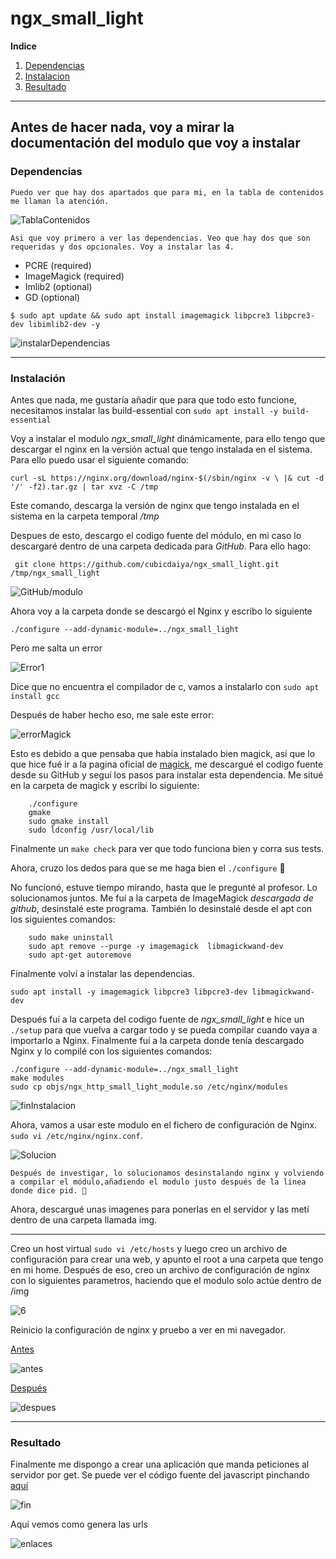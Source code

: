 # ngx_small_light

**Indice**

1. [Dependencias](#dependencias)
2. [Instalacion](#instalación)
3. [Resultado](#resultado)

---------------------------

## Antes de hacer nada, voy a mirar la documentación del modulo que voy a instalar

### Dependencias

    Puedo ver que hay dos apartados que para mi, en la tabla de contenidos me llaman la atención.

![TablaContenidos](screenshots/1.png)

    Asi que voy primero a ver las dependencias. Veo que hay dos que son requeridas y dos opcionales. Voy a instalar las 4.

- PCRE (required)
- ImageMagick (required)
- Imlib2 (optional)
- GD (optional)

` $ sudo apt update && sudo apt install imagemagick libpcre3 libpcre3-dev libimlib2-dev -y `

![instalarDependencias](screenshots/2.png)

---------------------------

### Instalación

Antes que nada, me gustaría añadir que para que todo esto funcione, necesitamos instalar las build-essential con `sudo apt install -y build-essential`

Voy a instalar el modulo *ngx_small_light* dinámicamente, para ello tengo que descargar el nginx en la versión actual que tengo instalada en el sistema. Para ello puedo usar el siguiente comando:

` curl -sL https://nginx.org/download/nginx-$(/sbin/nginx -v \
|& cut -d '/' -f2).tar.gz | tar xvz -C /tmp `

Este comando, descarga la versión de nginx que tengo instalada en el sistema en la carpeta temporal */tmp*

Despues de esto, descargo el codigo fuente del módulo, en mi caso lo descargaré dentro de una carpeta dedicada para *GitHub*. Para ello hago:

` git clone https://github.com/cubicdaiya/ngx_small_light.git /tmp/ngx_small_light`

![GitHub/modulo](screenshots/3.png)

Ahora voy a la carpeta donde se descargó el Nginx y escribo lo siguiente

`./configure --add-dynamic-module=../ngx_small_light`

Pero me salta un error

![Error1](screenshots/4.png)

Dice que no encuentra el compilador de c, vamos a instalarlo con `sudo apt install gcc`

Después de haber hecho eso, me sale este error:

![errorMagick](screenshots/errorMagick.png)

Esto es debido a que pensaba que había instalado bien magick, así que lo que hice fué ir a la pagina oficial de [magick](http://www.imagemagick.org/script/install-source.php), me descargué el codigo fuente desde su GitHub y seguí los pasos para instalar esta dependencia. Me situé en la carpeta de magick y escribí lo siguiente:

``` shell
    ./configure
    gmake
    sudo gmake install
    sudo ldconfig /usr/local/lib
```

Finalmente un `make check` para ver que todo funciona bien y corra sus tests.

Ahora, cruzo los dedos para que se me haga bien el `./configure` 🤞

No funcionó, estuve tiempo mirando, hasta que le pregunté al profesor. Lo solucionamos juntos. Me fuí a la carpeta de ImageMagick *descargada de github*, desinstalé este programa. También lo desinstalé desde el apt con los siguientes comandos:

```
    sudo make uninstall
    sudo apt remove --purge -y imagemagick  libmagickwand-dev
    sudo apt-get autoremove
```

Finalmente volví a instalar las dependencias.

```
sudo apt install -y imagemagick libpcre3 libpcre3-dev libmagickwand-dev
```

Después fuí a la carpeta del codigo fuente de *ngx_small_light* e hice un `./setup` para que vuelva a cargar todo y se pueda compilar cuando vaya a importarlo a Nginx. Finalmente fuí a la carpeta donde tenía descargado Nginx y lo compilé con los siguientes comandos:

```
./configure --add-dynamic-module=../ngx_small_light
make modules
sudo cp objs/ngx_http_small_light_module.so /etc/nginx/modules
```

![finInstalacion](screenshots/success.png)

Ahora, vamos a usar este modulo en el fichero de configuración de Nginx. `sudo vi /etc/nginx/nginx.conf`.

![Solucion](screenshots/5.png)

    Después de investigar, lo solucionamos desinstalando nginx y volviendo a compilar el módulo,añadiendo el modulo justo después de la linea donde dice pid. 🫠

Ahora, descargué unas imagenes para ponerlas en el servidor y las metí dentro de una carpeta llamada img.

------------------------------
Creo un host virtual `sudo vi /etc/hosts` y luego creo un archivo de configuración para crear una web, y apunto el root a una carpeta que tengo en mi home.
Después de eso, creo un archivo de configuración de nginx con lo siguientes parametros, haciendo que el modulo solo actúe dentro de /img

![6](screenshots/6.png)

Reinicio la configuración de nginx y pruebo a ver en mi navegador.

[Antes](http://images.alu7396.arkania.es/img/image02.jpg)

![antes](screenshots/8.png)

[Después](http://images.alu7396.arkania.es/img/image02.jpg?dw=200&dh=200)

![despues](screenshots/7.png)

--------------------------

### Resultado

Finalmente me dispongo a crear una aplicación que manda peticiones al servidor por get. Se puede ver el código fuente del javascript pinchando [aquí](src/)

![fin](./screenshots/terminado.png)

Aqui vemos como genera las urls

![enlaces](./screenshots/urls.png)


